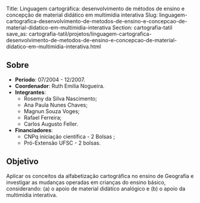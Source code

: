 Title: Linguagem cartográfica: desenvolvimento de métodos de ensino e concepção de material didático em multimídia interativa
Slug: linguagem-cartografica-desenvolvimento-de-metodos-de-ensino-e-concepcao-de-material-didatico-em-multimidia-interativa
Section: cartografia-tatil
save_as: cartografia-tatil/projetos/linguagem-cartografica-desenvolvimento-de-metodos-de-ensino-e-concepcao-de-material-didatico-em-multimidia-interativa.html

## Sobre

- **Período**: 07/2004 - 12/2007.
- **Coordenador**: Ruth Emilia Nogueira.
- **Integrantes**:
    - Rosemy da Silva Nascimento;
    - Ana Paula Nunes Chaves;
    - Magnun Souza Voges;
    - Rafael Ferreira;
    - Carlos Augusto Feller.
- **Financiadores**:
    - CNPq iniciação científica - 2 Bolsas ;
    - Pró-Extensão UFSC - 2 bolsas.

## Objetivo

Aplicar os conceitos da alfabetização cartográfica no ensino de Geografia e
investigar as mudanças operadas em crianças do ensino básico, considerando: (a)
o apoio de material didático analógico e (b) o apoio da multimídia interativa.
